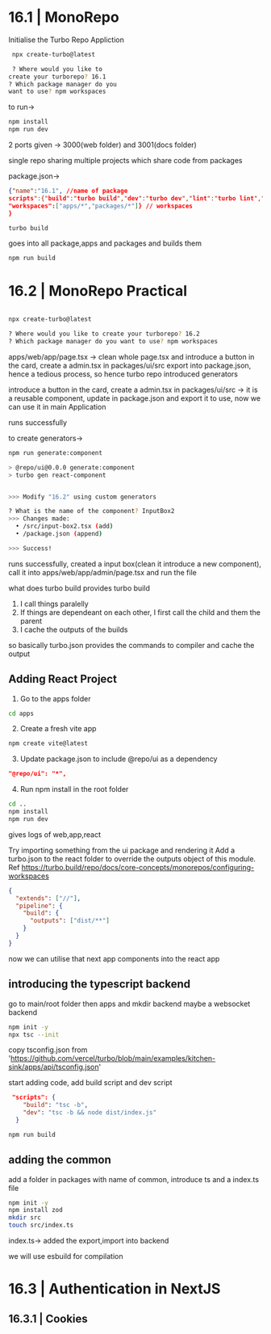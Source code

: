 # 16.1 | MonoRepo

Initialise the Turbo Repo Appliction

```bash
 npx create-turbo@latest

 ? Where would you like to
create your turborepo? 16.1
? Which package manager do you
want to use? npm workspaces
```

to run->

```bash
npm install
npm run dev
```

2 ports given -> 3000(web folder) and 3001(docs folder)

single repo sharing multiple projects which share code from packages

package.json->

```json
{"name":"16.1", //name of package
scripts":{"build":"turbo build","dev":"turbo dev","lint":"turbo lint","format":"prettier --write \"**/*.{ts,tsx,md}\""} // turbo build system
"workspaces":["apps/*","packages/*"]} // workspaces
}
```

```bash
turbo build
```

goes into all package,apps and packages and builds them

```bash
npm run build
```

# 16.2 | MonoRepo Practical

```bash

npx create-turbo@latest

? Where would you like to create your turborepo? 16.2
? Which package manager do you want to use? npm workspaces
```

apps/web/app/page.tsx ->
clean whole page.tsx and introduce a button in the card, create a admin.tsx in packages/ui/src
export into package.json, hence a tedious process, so hence turbo repo introduced generators

introduce a button in the card, create a admin.tsx in packages/ui/src -> it is a reusable component, update in package.json and export it to use,
now we can use it in main Application

runs successfully

to create generators->

```bash
npm run generate:component

> @repo/ui@0.0.0 generate:component
> turbo gen react-component


>>> Modify "16.2" using custom generators

? What is the name of the component? InputBox2
>>> Changes made:
  • /src/input-box2.tsx (add)
  • /package.json (append)

>>> Success!
```

runs successfully, created a input box(clean it introduce a new component), call it into apps/web/app/admin/page.tsx and run the file

what does turbo build provides
turbo build

1. I call things paralelly
2. If things are dependeant on each other, I first call the child and them the parent
3. I cache the outputs of the builds

so basically turbo.json provides the commands to compiler and cache the output

## Adding React Project

1. Go to the apps folder

```bash
cd apps
```

2. Create a fresh vite app

```bash
npm create vite@latest
```

3. Update package.json to include @repo/ui as a dependency

```json
"@repo/ui": "*",
```

4. Run npm install in the root folder

```bash
cd ..
npm install
npm run dev
```

gives logs of web,app,react

Try importing something from the ui package and rendering it
Add a turbo.json to the react folder to override the outputs object of this module.
Ref https://turbo.build/repo/docs/core-concepts/monorepos/configuring-workspaces

```json
{
  "extends": ["//"],
  "pipeline": {
    "build": {
      "outputs": ["dist/**"]
    }
  }
}
```

now we can utilise that next app components into the react app

## introducing the typescript backend

go to main/root folder
then apps and mkdir backend
maybe a websocket backend

```bash
npm init -y
npx tsc --init
```

copy tsconfig.json from 'https://github.com/vercel/turbo/blob/main/examples/kitchen-sink/apps/api/tsconfig.json'

start adding code, add build script and dev script

```json
 "scripts": {
    "build": "tsc -b",
    "dev": "tsc -b && node dist/index.js"
  }
```

```bash
npm run build
```

## adding the common

add a folder in packages with name of common, introduce ts and a index.ts file

```bash
npm init -y
npm install zod
mkdir src
touch src/index.ts
```

index.ts->
added the export,import into backend

we will use esbuild for compilation

# 16.3 | Authentication in NextJS

## 16.3.1 | Cookies

